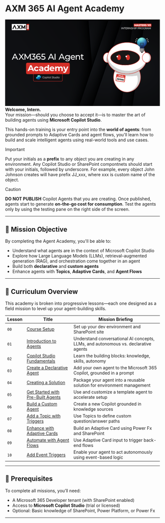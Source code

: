 # AXM 365 AI Agent Academy

![Copilot Studio Agent Academy Recruit](./docs/images/mcs-agent-academy-recruit-banner.png)
**Welcome, Intern.**  
Your mission—should you choose to accept it—is to master the art of building agents using **Microsoft Copilot Studio**.

This hands-on training is your entry point into the **world of agents**: from grounded prompts to Adaptive Cards and agent flows, you'll learn how to build and scale intelligent agents using real-world tools and use cases.

> [!IMPORTANT]  
> Put your initials as a **prefix** to any object you are creating in any environment. Any Copilot Studio or SharePoint compontnets should start with your initials, followed by underscore. For example, every object John Johnson creates will have prefix JJ_xxx, where xxx is custom name of the object.

> [!CAUTION]
> **DO NOT PUBLISH** Copilot Agents that you are creating. Once published, agents start to generate **on-the-go cost for consumption**. Test the agents only by using the testing pane on the right side of the screen.

---

## 🎯 Mission Objective

By completing the Agent Academy, you'll be able to:

- Understand what agents are in the context of Microsoft Copilot Studio
- Explore how Large Language Models (LLMs), retrieval-augmented generation (RAG), and orchestration come together in an agent
- Build both **declarative** and **custom agents**
- Enhance agents with **Topics**, **Adaptive Cards**, and **Agent Flows**

---

## 🧭 Curriculum Overview

This academy is broken into progressive lessons—each one designed as a field mission to level up your agent-building skills.

| Lesson | Title | Mission Briefing |
|--------|-------|------------------|
| `00` |  [Course Setup](./docs/recruit/00-course-setup/README.md) | Set up your dev environment and SharePoint site |
| `01` |  [Introduction to Agents](./docs/recruit/01-introduction-to-agents/README.md) | Understand conversational AI concepts, LLMs, and autonomous vs. declarative agents |
| `02` |  [Copilot Studio Fundamentals](./docs/recruit/02-copilot-studio-fundamentals/README.md) | Learn the building blocks: knowledge, skills, autonomy |
| `03` |  [Create a Declarative Agent](./docs/recruit/03-create-a-declarative-agent-for-M365Copilot/README.md) | Add your own agent to the Microsoft 365 Copilot, grounded in a prompt |
| `04` |  [Creating a Solution](./docs/recruit/04-creating-a-solution/README.md) | Package your agent into a reusable solution for environment management |
| `05` |  [Get Started with Pre-Built Agents](./docs/recruit/05-using-prebuilt-agents/README.md) | Use and customize a template agent to accelerate setup |
| `06` |  [Build a Custom Agent](./docs/recruit/06-create-agent-from-conversation/README.md) | Create a new Copilot grounded in knowledge sources |
| `07` |  [Add a Topic with Triggers](./docs/recruit/07-add-new-topic-with-trigger/README.md) | Use Topics to define custom question/answer paths |
| `08` |  [Enhance with Adaptive Cards](./docs/recruit/08-add-adaptive-card/README.md) | Build an Adaptive Card using Power Fx and SharePoint |
| `09` |  [Automate with Agent Flows](./docs/recruit/09-add-an-agent-flow/README.md) | Use Adaptive Card input to trigger back-end flows |
| `10` |  [Add Event Triggers](./docs/recruit/10-add-event-triggers/README.md) | Enable your agent to act autonomously using event-based logic |

---

## 🧪 Prerequisites

To complete all missions, you’ll need:

- A Microsoft 365 Developer tenant (with SharePoint enabled)
- Access to **Microsoft Copilot Studio** (trial or licensed)
- Optional: Basic knowledge of SharePoint, Power Platform, or Power Fx

---

